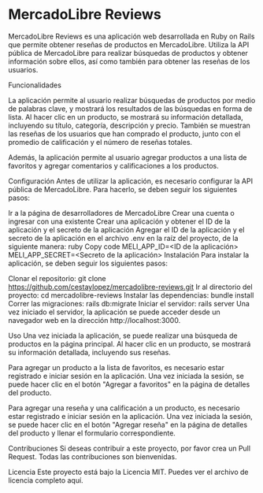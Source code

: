 # MercadoLibre Reviews

MercadoLibre Reviews es una aplicación web desarrollada en Ruby on Rails que permite obtener reseñas de productos en MercadoLibre. Utiliza la API pública de MercadoLibre para realizar búsquedas de productos y obtener información sobre ellos, así como también para obtener las reseñas de los usuarios.

Funcionalidades

La aplicación permite al usuario realizar búsquedas de productos por medio de palabras clave, y mostrará los resultados de las búsquedas en forma de lista. Al hacer clic en un producto, se mostrará su información detallada, incluyendo su título, categoría, descripción y precio. También se muestran las reseñas de los usuarios que han comprado el producto, junto con el promedio de calificación y el número de reseñas totales.

Además, la aplicación permite al usuario agregar productos a una lista de favoritos y agregar comentarios y calificaciones a los productos.

Configuración
Antes de utilizar la aplicación, es necesario configurar la API pública de MercadoLibre. Para hacerlo, se deben seguir los siguientes pasos:

Ir a la página de desarrolladores de MercadoLibre
Crear una cuenta o ingresar con una existente
Crear una aplicación y obtener el ID de la aplicación y el secreto de la aplicación
Agregar el ID de la aplicación y el secreto de la aplicación en el archivo .env en la raíz del proyecto, de la siguiente manera:
ruby
Copy code
MELI_APP_ID=<ID de la aplicación>
MELI_APP_SECRET=<Secreto de la aplicación>
Instalación
Para instalar la aplicación, se deben seguir los siguientes pasos:

Clonar el repositorio: git clone https://github.com/cestaylopez/mercadolibre-reviews.git
Ir al directorio del proyecto: cd mercadolibre-reviews
Instalar las dependencias: bundle install
Correr las migraciones: rails db:migrate
Iniciar el servidor: rails server
Una vez iniciado el servidor, la aplicación se puede acceder desde un navegador web en la dirección http://localhost:3000.

Uso
Una vez iniciada la aplicación, se puede realizar una búsqueda de productos en la página principal. Al hacer clic en un producto, se mostrará su información detallada, incluyendo sus reseñas.

Para agregar un producto a la lista de favoritos, es necesario estar registrado e iniciar sesión en la aplicación. Una vez iniciada la sesión, se puede hacer clic en el botón "Agregar a favoritos" en la página de detalles del producto.

Para agregar una reseña y una calificación a un producto, es necesario estar registrado e iniciar sesión en la aplicación. Una vez iniciada la sesión, se puede hacer clic en el botón "Agregar reseña" en la página de detalles del producto y llenar el formulario correspondiente.

Contribuciones
Si deseas contribuir a este proyecto, por favor crea un Pull Request. Todas las contribuciones son bienvenidas.

Licencia
Este proyecto está bajo la Licencia MIT. Puedes ver el archivo de licencia completo aquí.